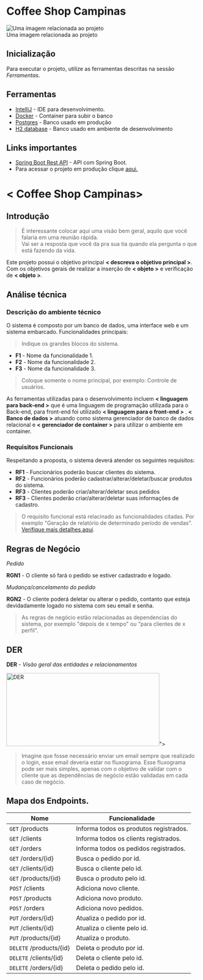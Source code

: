 # Coffee Shop Campinas
<fig>
<img src="https://rockcontent.com/br/wp-content/uploads/sites/2/elementor/thumbs/modelo-de-projeto-p2he6clp7uhmwqd16ikv9jgz30a5liixoon908hej0.png" alt="Uma imagem relacionada ao projeto">
<figcaption>Uma imagem relacionada ao projeto</figcaption>
</fig>

## Inicialização
Para executar o projeto, utilize as ferramentas descritas na sessão *Ferramentas*.

## Ferramentas
* [IntelliJ](https://www.jetbrains.com/idea/) - IDE para desenvolvimento.
* [Docker](https://www.docker.com/) - Container para subir o banco
* [Postgres](https://www.postgresql.org/) - Banco usado em produção
* [H2 database](https://www.h2database.com/html/main.html) - Banco usado em ambiente de desenvolvimento

## Links importantes
* [Spring Boot Rest API](https://medium.com/better-programming/building-a-spring-boot-rest-api-a-php-developers-view-part-i-6add2e794646) -  API com Spring Boot.
* Para acessar o projeto em produção clique [aqui.]()
# < Coffee Shop Campinas>

## Introdução

> É interessante colocar aqui uma visão bem geral, aquilo que você falaria em uma reunião rápida.  
> Vai ser a resposta que você da pra sua tia quando ela pergunta o que está fazendo da vida.

Este projeto possui o objetivo principal **< descreva o objetivo principal >**.  
Com os objetivos gerais de realizar a inserção de **< objeto >** e verificação de **< objeto >**.

## Análise técnica

### Descrição do ambiente técnico

O sistema é composto por um banco de dados, uma interface web e um sistema embarcado. Funcionalidades principais:
> Indique os grandes blocos do sistema.

* **F1** - Nome da funcionalidade 1.
* **F2** - Nome da funcionalidade 2.
* **F3** - Nome da funcionalidade 3.
> Coloque somente o nome principal, por exemplo: Controle de usuários.

As ferramentas utilizadas para o desenvolvimento incluem **< linguagem para back-end >** que é uma linguagem de programação utilizada para o Back-end, para front-end foi utilizado **< linguagem para o front-end >** . **< Banco de dados >** atuando como sistema gerenciador de banco de dados relacional e **< gerenciador de container >** para utilizar o ambiente em container.


### Requisitos Funcionais
Respeitando a proposta, o sistema deverá atender os seguintes requisitos:

* **RF1** - Funcionários poderão buscar clientes do sistema.
* **RF2** - Funcionários poderão cadastrar/alterar/deletar/buscar produtos do sistema.
* **RF3** - Clientes poderão criar/alterar/deletar seus pedidos
* **RF3** - Clientes poderão criar/alterar/deletar suas informações de cadastro.


> O requisito funcional está relacinado as funcionalidades citadas. Por exemplo "Geração de relatório de determinado período de vendas". [Verifique mais detalhes aqui](https://codificar.com.br/requisitos-funcionais-nao-funcionais/).

## Regras de Negócio

_Pedido_

**RGN1** -  O cliente só fará o pedido se estiver cadastrado e logado.

_Mudança/cancelamento do pedido_

**RGN2** - O cliente poderá deletar ou alterar o pedido, contanto que esteja devidadamente logado no sistema com seu email e senha.

> As regras de negócio estão relacionadas as dependencias do sistema, por exemplo "depois de x tempo" ou "para clientes de x perfil".

## DER

**DER** - *Visão geral das entidades e relacionamentos*



<a data-flickr-embed="true" href="https://www.flickr.com/photos/200770519@N03/53757582498/in/dateposted-public/" title="DER"><img src="https://live.staticflickr.com/65535/53757582498_27ab7091f4_w.jpg" width="400" height="191" alt="DER"/></a><script async src="//embedr.flickr.com/assets/client-code.js" charset="utf-8"></script>">

> Imagine que fosse necessário enviar um email sempre que realizado o login, esse email deveria estar no fluxograma. Esse fluxograma pode ser mais simples, apenas com o objetivo de validar com o cliente que as dependências de negócio estão validadas em cada caso de negócio.

## Mapa dos Endpoints.


| Nome                        | Funcionalidade                         |
|-----------------------------|----------------------------------------|
| ```GET``` /products         | Informa todos os produtos registrados. |
| ```GET``` /clients          | Informa todos os clients registrados.  |
| ```GET``` /orders           | Informa todos os pedidos registrados.  |
| ```GET``` /orders/{id}      | Busca o pedido por id.                 |
| ```GET``` /clients/{id}     | Busca o cliente pelo id.               |
| ```GET``` /products/{id}    | Busca o produto pelo id.               |
| ```POST``` /clients         | Adiciona novo  cliente.                |
| ```POST``` /products        | Adiciona novo produto.                 |
| ```POST``` /orders          | Adiciona novo pedidos.                 |
| ```PUT``` /orders/{id}      | Atualiza o pedido por id.              |
| ```PUT``` /clients/{id}     | Atualiza o cliente pelo id.            |
| ```PUT``` /products/{id}    | Atualiza o produto.                    |
| ```DELETE``` /products/{id} | Deleta o produto por id.               |
| ```DELETE``` /clients/{id}  | Deleta o cliente pelo id.              |
| ```DELETE``` /orders/{id}   | Deleta o pedido pelo id.               |


